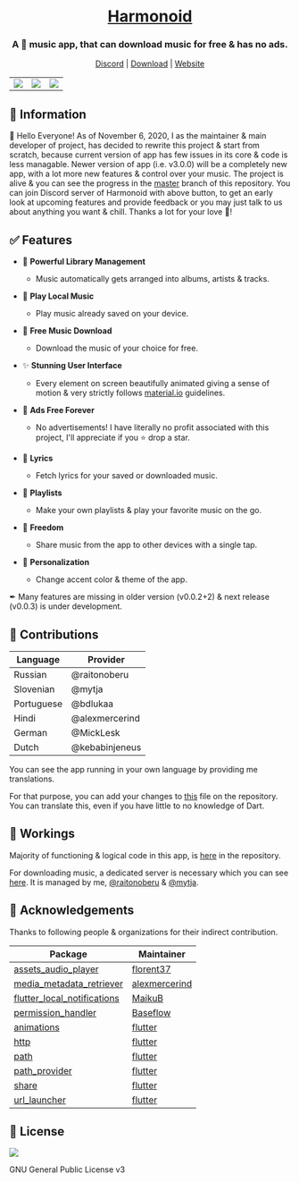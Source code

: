 <h1 align="center"><a href="https://github.com/alexmercerind/harmonoid/">Harmonoid</a></h1>

<h3 align="center">A 🎵 music app, that can download music for free & has no ads.</h3>

<p align="center">
  <a href="https://discord.gg/ZG7Pj9SREG">Discord</a> | 
  <a href="https://github.com/alexmercerind/harmonoid/releases/">Download</a> | 
  <a href="https://harmonoid.github.io/">Website</a>
</p>

<table>
  <tr align="center">
    <td><img src="https://github.com/alexmercerind/harmonoid/blob/assets/screenshots/collection-album-tab.png?raw=true" /></td>
    <td><img src="https://github.com/alexmercerind/harmonoid/blob/assets/screenshots/now-playing.png?raw=true" /></td>
    <td><img src="https://github.com/alexmercerind/harmonoid/blob/assets/screenshots/nested-scroll-view.png?raw=true" /></td>
  </tr>
</table>

## 📎 Information

👋 Hello Everyone! As of November 6, 2020, I as the maintainer & main developer of project, has decided to rewrite this project & start from scratch, because current version of app has few issues in its core & code is less managable. Newer version of app (i.e. v3.0.0) will be a completely new app, with a lot more new features & control over your music. The project is alive & you can see the progress in the [master](https://github.com/alexmercerind/harmonoid/tree/master) branch of this repository. You can join Discord server of Harmonoid with above button, to get an early look at upcoming features and provide feedback or you may just talk to us about anything you want & chill. Thanks a lot for your love 💙!


## ✅ Features

- 🎵 **Powerful Library Management**
  - Music automatically gets arranged into albums, artists & tracks.
 
- 📱 **Play Local Music**
  - Play music already saved on your device.

- 💾 **Free Music Download**
  - Download the music of your choice for free.

- ✨ **Stunning User Interface**
  - Every element on screen beautifully animated giving a sense of motion & very strictly follows [material.io](https://material.io) guidelines. 

- 💜 **Ads Free Forever**
  - No advertisements! I have literally no profit associated with this project, I'll appreciate if you ⭐ drop a star.

- 🎹 **Lyrics**
  - Fetch lyrics for your saved or downloaded music.
  
- 📑 **Playlists**
  - Make your own playlists & play your favorite music on the go.
  
- 🎄 **Freedom**
  - Share music from the app to other devices with a single tap.

- 🌈 **Personalization**
  - Change accent color & theme of the app.

✒ Many features are missing in older version (v0.0.2+2) & next release (v0.0.3) is under development.

## 🎉 Contributions

|Language       |Provider       |
|---------------|---------------|
|Russian        |@raitonoberu   |
|Slovenian      |@mytja         |
|Portuguese     |@bdlukaa       |
|Hindi          |@alexmercerind |
|German         |@MickLesk      |
|Dutch          |@kebabinjeneus |

You can see the app running in your own language by providing me translations.

For that purpose, you can add your changes to [this](https://github.com/alexmercerind/harmonoid/blob/master/lib/language/language.dart) file on the repository.
You can translate this, even if you have little to no knowledge of Dart.

## 📖 Workings

Majority of functioning & logical code in this app, is [here](https://github.com/alexmercerind/harmonoid/tree/master/lib/scripts) in the repository.

For downloading music, a dedicated server is necessary which you can see [here](https://github.com/harmonoid/harmonoid-service). It is managed by me, [@raitonoberu](https://github.com/raitonoberu) & [@mytja](https://github.com/mytja).

## 💙 Acknowledgements

Thanks to following people & organizations for their indirect contribution.

|Package                                                                              |Maintainer                                       |
|-------------------------------------------------------------------------------------|-------------------------------------------------|
|[assets_audio_player](https://github.com/florent37/Flutter-AssetsAudioPlayer)        |[florent37](https://github.com/florent37)          |
|[media_metadata_retriever](https://github.com/alexmercerind/media_metadata_retriever)|[alexmercerind](https://github.com/alexmercerind)      |
|[flutter_local_notifications](https://github.com/MaikuB/flutter_local_notifications) |[MaikuB](https://github.com/MaikuB)             |
|[permission_handler](https://github.com/Baseflow/flutter-permission-handler)         |[Baseflow](https://github.com/Baseflow)           |
|[animations](https://pub.dev/packages/animations)                                    |[flutter](https://github.com/flutter)            |
|[http](https://pub.dev/packages/http)                                                |[flutter](https://github.com/flutter)            |
|[path](https://pub.dev/packages/path)                                                |[flutter](https://github.com/flutter)            |
|[path_provider](https://pub.dev/packages/path_provider)                              |[flutter](https://github.com/flutter)            |
|[share](https://pub.dev/packages/share)                                              |[flutter](https://github.com/flutter)            |
|[url_launcher](https://pub.dev/packages/url_launcher)                                |[flutter](https://github.com/flutter)            |

## 📄 License

<img src="https://www.gnu.org/graphics/gplv3-127x51.png" />

GNU General Public License v3

